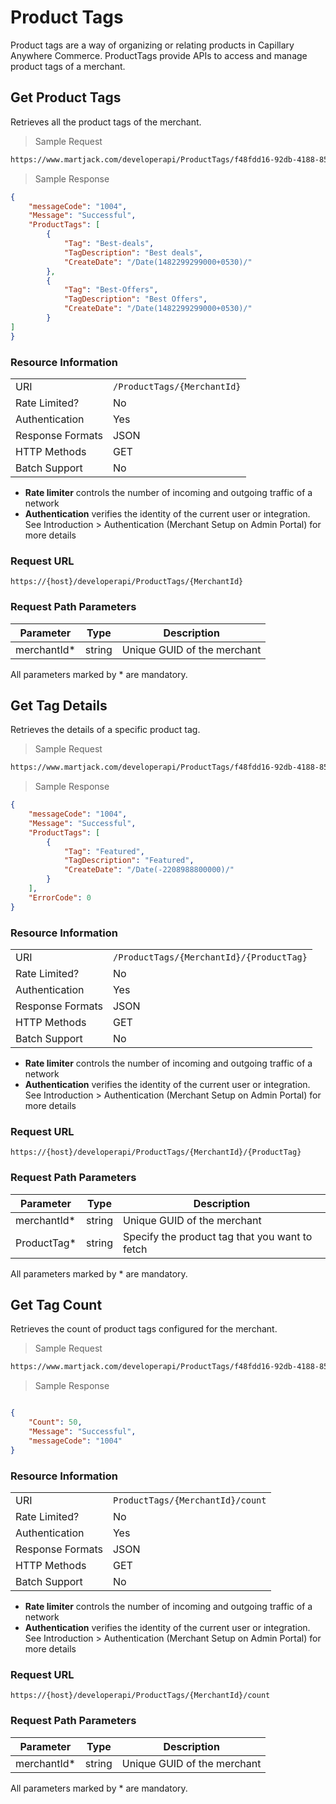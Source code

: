 # Product Tags

Product tags are a way of organizing or relating products in Capillary Anywhere Commerce. ProductTags provide APIs to access and manage product tags of a merchant.


## Get Product Tags

Retrieves all the product tags of the merchant.






> Sample Request

```html
https://www.martjack.com/developerapi/ProductTags/f48fdd16-92db-4188-854d-1ecd9b62d066

```




> Sample Response

```json
{
    "messageCode": "1004",
    "Message": "Successful",
    "ProductTags": [
        {
            "Tag": "Best-deals",
            "TagDescription": "Best deals",
            "CreateDate": "/Date(1482299299000+0530)/"
        },
        {
            "Tag": "Best-Offers",
            "TagDescription": "Best Offers",
            "CreateDate": "/Date(1482299299000+0530)/"
        }
]
}

```



### Resource Information
| | |
--------- | ----------- |
URI | `/ProductTags/{MerchantId}`
Rate Limited? | No
Authentication | Yes
Response Formats | JSON
HTTP Methods | GET
Batch Support | No

* **Rate limiter** controls the number of incoming and outgoing traffic of a network
* **Authentication** verifies the identity of the current user or integration. See Introduction > Authentication (Merchant Setup on Admin Portal) for more details

### Request URL

`https://{host}/developerapi/ProductTags/{MerchantId}`


### Request Path Parameters

Parameter | Type | Description
-------- | ----- | -----------
merchantId* | string | Unique GUID of the merchant



<aside class="notice"> All parameters marked by * are mandatory. </aside>




## Get Tag Details

Retrieves the details of a specific product tag.






> Sample Request

```html
https://www.martjack.com/developerapi/ProductTags/f48fdd16-92db-4188-854d-1ecd9b62d066/Featured

```




> Sample Response

```json
{
    "messageCode": "1004",
    "Message": "Successful",
    "ProductTags": [
        {
            "Tag": "Featured",
            "TagDescription": "Featured",
            "CreateDate": "/Date(-2208988800000)/"
        }
    ],
    "ErrorCode": 0
}
```



### Resource Information
| | |
--------- | ----------- |
URI | `/ProductTags/{MerchantId}/{ProductTag}`
Rate Limited? | No
Authentication | Yes
Response Formats | JSON
HTTP Methods | GET
Batch Support | No

* **Rate limiter** controls the number of incoming and outgoing traffic of a network
* **Authentication** verifies the identity of the current user or integration. See Introduction > Authentication (Merchant Setup on Admin Portal) for more details

### Request URL

`https://{host}/developerapi/ProductTags/{MerchantId}/{ProductTag}`


### Request Path Parameters

Parameter | Type | Description
-------- | ----- | -----------
merchantId* | string | Unique GUID of the merchant
ProductTag* | string | Specify the product tag that you want to fetch


<aside class="notice"> All parameters marked by * are mandatory. </aside>



## Get Tag Count

Retrieves the count of product tags configured for the merchant.







> Sample Request

```html
https://www.martjack.com/developerapi/ProductTags/f48fdd16-92db-4188-854d-1ecd9b62d066/count

```




> Sample Response

```json

{
    "Count": 50,
    "Message": "Successful",
    "messageCode": "1004"
}

```



### Resource Information
| | |
--------- | ----------- |
URI | `ProductTags/{MerchantId}/count`
Rate Limited? | No
Authentication | Yes
Response Formats | JSON
HTTP Methods | GET
Batch Support | No

* **Rate limiter** controls the number of incoming and outgoing traffic of a network
* **Authentication** verifies the identity of the current user or integration. See Introduction > Authentication (Merchant Setup on Admin Portal) for more details

### Request URL

`https://{host}/developerapi/ProductTags/{MerchantId}/count`


### Request Path Parameters

Parameter | Type | Description
-------- | ----- | -----------
merchantId* | string | Unique GUID of the merchant



<aside class="notice"> All parameters marked by * are mandatory. </aside>





	